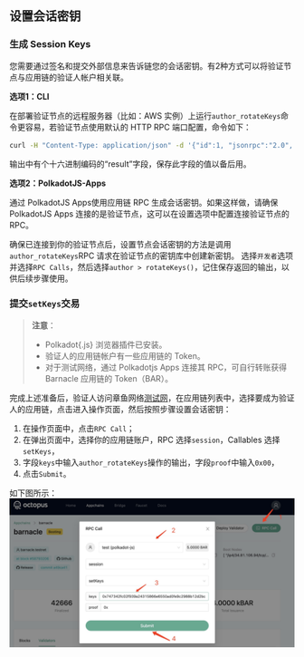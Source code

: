 ## 设置会话密钥

### 生成 Session Keys
您需要通过签名和提交外部信息来告诉链您的会话密钥。有2种方式可以将验证节点与应用链的验证人帐户相关联。

**选项1：CLI**

在部署验证节点的远程服务器（比如：AWS 实例）上运行`author_rotateKeys`命令更容易，若验证节点使用默认的 HTTP RPC 端口配置，命令如下：

```bash
curl -H "Content-Type: application/json" -d '{"id":1, "jsonrpc":"2.0", "method": "author_rotateKeys", "params":[]}' http://localhost:9933
```

输出中有个十六进制编码的“result”字段，保存此字段的值以备后用。

**选项2：PolkadotJS-Apps**

通过 PolkadotJS Apps使用应用链 RPC 生成会话密钥。如果这样做，请确保 PolkadotJS Apps 连接的是验证节点，这可以在设置选项中配置连接验证节点的RPC。

确保已连接到你的验证节点后，设置节点会话密钥的方法是调用`author_rotateKeys`RPC 请求在验证节点的密钥库中创建新密钥。 选择`开发者`选项并选择`RPC Calls`，然后选择`author > rotateKeys()`，记住保存返回的输出，以供后续步骤使用。

### 提交`setKeys`交易

> **注意**：
>
> * Polkadot{.js} 浏览器插件已安装。
> * 验证人的应用链帐户有一些应用链的 Token。
> * 对于测试网络，通过 Polkadotjs Apps 连接其 RPC，可自行转账获得 Barnacle 应用链的 Token（BAR）。

完成上述准备后，验证人访问章鱼网络[测试网](https://testnet.oct.network/)，在应用链列表中，选择要成为验证人的应用链，点击进入操作页面，然后按照步骤设置会话密钥：

1. 在操作页面中，点击`RPC Call`；
2. 在弹出页面中，选择你的应用链账户，RPC 选择`session`，Callables 选择`setKeys`，
3. 字段`keys`中输入`author_rotateKeys`操作的输出，字段`proof`中输入`0x00`，
4. 点击`Submit`。

如下图所示：
![set session keys](../../maintain/validator_set_session_keys.jpg)
